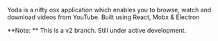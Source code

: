 Yoda is a nifty osx application which enables you to browse, watch and download videos from YouTube. Built using React, Mobx & Electron

**Note: ** This is a v2 branch. Still under active development.
